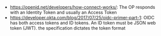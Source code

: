 - https://openid.net/developers/how-connect-works/: The OP responds with an Identity Token and usually an Access Token
- https://developer.okta.com/blog/2017/07/25/oidc-primer-part-1: OIDC has both access tokens and ID tokens. An ID token must be JSON web token (JWT). the specification dictates the token format
